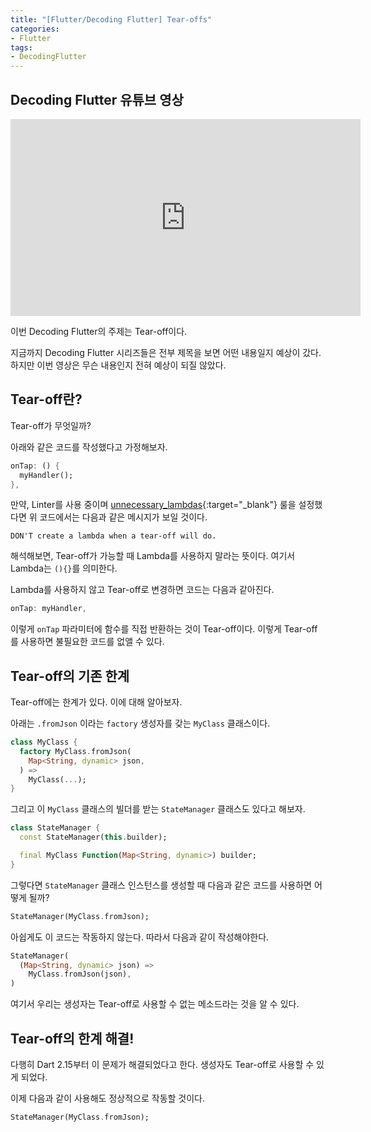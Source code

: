 ```yaml
---
title: "[Flutter/Decoding Flutter] Tear-offs"
categories:
- Flutter
tags:
- DecodingFlutter
---
```


## Decoding Flutter 유튜브 영상

<iframe width="560" height="315" src="https://www.youtube.com/embed/OmCaloD7sis?cc_load_policy=1" frameborder="0" allowfullscreen></iframe>

<br>

이번 Decoding Flutter의 주제는 Tear-off이다.

지금까지 Decoding Flutter 시리즈들은 전부 제목을 보면 어떤 내용일지 예상이 갔다. 하지만 이번 영상은 무슨 내용인지 전혀 예상이 되질 않았다.

## Tear-off란?

Tear-off가 무엇일까?

아래와 같은 코드를 작성했다고 가정해보자.

``` dart
onTap: () {
  myHandler();
},
```

만약, Linter를 사용 중이며 [unnecessary_lambdas](https://dart-lang.github.io/linter/lints/unnecessary_lambdas.html){:target="\_blank"} 룰을 설정했다면 위 코드에서는 다음과 같은 메시지가 보일 것이다.

```
DON'T create a lambda when a tear-off will do.
```

해석해보면, Tear-off가 가능할 때 Lambda를 사용하지  말라는 뜻이다. 여기서 Lambda는 `(){}`를 의미한다.

Lambda를 사용하지 않고 Tear-off로 변경하면 코드는 다음과 같아진다.

``` dart
onTap: myHandler,
```

이렇게 `onTap` 파라미터에 함수를 직접 반환하는 것이 Tear-off이다. 이렇게 Tear-off를 사용하면 불필요한 코드를 없앨 수 있다.

## Tear-off의 기존 한계

Tear-off에는 한계가 있다. 이에 대해 알아보자.

아래는 `.fromJson` 이라는 `factory` 생성자를 갖는 `MyClass` 클래스이다.

``` dart
class MyClass {
  factory MyClass.fromJson(
    Map<String, dynamic> json,
  ) =>
    MyClass(...);
}
```

그리고 이 `MyClass` 클래스의 빌더를 받는 `StateManager` 클래스도 있다고 해보자.

``` dart
class StateManager {
  const StateManager(this.builder);

  final MyClass Function(Map<String, dynamic>) builder;
}
```

그렇다면 `StateManager` 클래스 인스턴스를 생성할 때 다음과 같은 코드를 사용하면 어떻게 될까?

``` dart
StateManager(MyClass.fromJson);
```

아쉽게도 이 코드는 작동하지 않는다. 따라서 다음과 같이 작성해야한다.

``` dart
StateManager(
  (Map<String, dynamic> json) =>
    MyClass.fromJson(json),
)
```

여기서 우리는 생성자는 Tear-off로 사용할 수 없는 메소드라는 것을 알 수 있다.

## Tear-off의 한계 해결!

다행히 Dart 2.15부터 이 문제가 해결되었다고 한다. 생성자도 Tear-off로 사용할 수 있게 되었다.

이제 다음과 같이 사용해도 정상적으로 작동할 것이다.

``` dart
StateManager(MyClass.fromJson);
```
